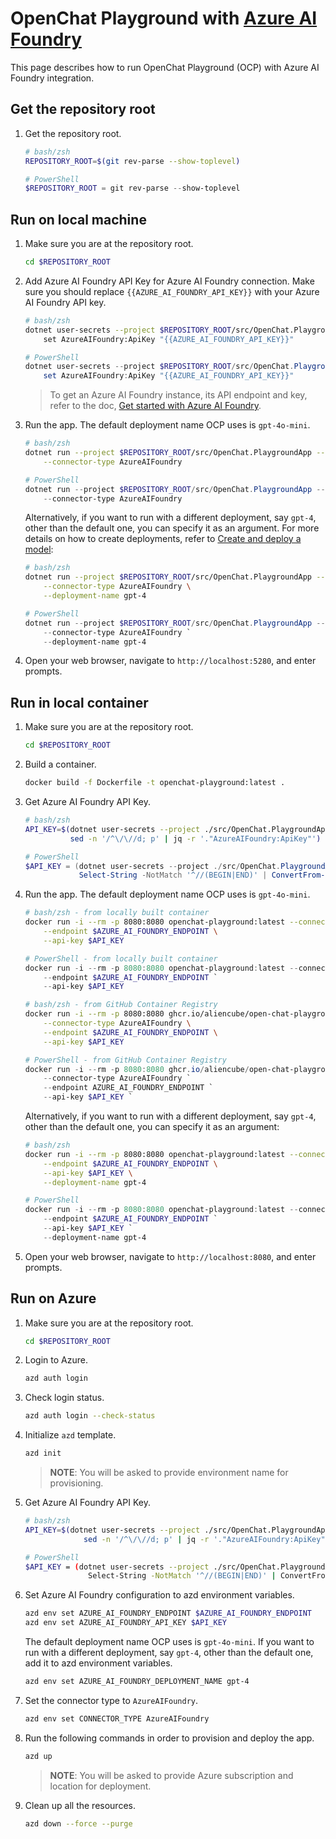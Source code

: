# OpenChat Playground with [Azure AI Foundry](https://learn.microsoft.com/azure/ai-foundry/what-is-azure-ai-foundry)

This page describes how to run OpenChat Playground (OCP) with Azure AI Foundry integration.

## Get the repository root

1. Get the repository root.

    ```bash
    # bash/zsh
    REPOSITORY_ROOT=$(git rev-parse --show-toplevel)
    ```

    ```powershell
    # PowerShell
    $REPOSITORY_ROOT = git rev-parse --show-toplevel
    ```

## Run on local machine

1. Make sure you are at the repository root.

    ```bash
    cd $REPOSITORY_ROOT
    ```

2. Add Azure AI Foundry API Key for Azure AI Foundry connection. Make sure you should replace `{{AZURE_AI_FOUNDRY_API_KEY}}` with your Azure AI Foundry API key.

    ```bash
    # bash/zsh
    dotnet user-secrets --project $REPOSITORY_ROOT/src/OpenChat.PlaygroundApp \
        set AzureAIFoundry:ApiKey "{{AZURE_AI_FOUNDRY_API_KEY}}"
    ```

    ```powershell
    # PowerShell
    dotnet user-secrets --project $REPOSITORY_ROOT/src/OpenChat.PlaygroundApp `
        set AzureAIFoundry:ApiKey "{{AZURE_AI_FOUNDRY_API_KEY}}"
    ```

    > To get an Azure AI Foundry instance, its API endpoint and key, refer to the doc, [Get started with Azure AI Foundry](https://learn.microsoft.com/en-us/azure/ai-foundry/quickstarts/get-started-code?tabs=csharp#set-up-your-environment).

3. Run the app. The default deployment name OCP uses is `gpt-4o-mini`.

    ```bash
    # bash/zsh
    dotnet run --project $REPOSITORY_ROOT/src/OpenChat.PlaygroundApp -- \
        --connector-type AzureAIFoundry
    ```

    ```powershell
    # PowerShell
    dotnet run --project $REPOSITORY_ROOT/src/OpenChat.PlaygroundApp -- `
        --connector-type AzureAIFoundry
    ```

   Alternatively, if you want to run with a different deployment, say `gpt-4`, other than the default one, you can specify it as an argument. For more details on how to create deployments, refer to [Create and deploy a model](https://learn.microsoft.com/en-us/azure/ai-foundry/foundry-models/how-to/quickstart-ai-project):

    ```bash
    # bash/zsh
    dotnet run --project $REPOSITORY_ROOT/src/OpenChat.PlaygroundApp -- \
        --connector-type AzureAIFoundry \
        --deployment-name gpt-4
    ```

    ```powershell
    # PowerShell
    dotnet run --project $REPOSITORY_ROOT/src/OpenChat.PlaygroundApp -- `
        --connector-type AzureAIFoundry `
        --deployment-name gpt-4
    ```

2. Open your web browser, navigate to `http://localhost:5280`, and enter prompts.

## Run in local container

1. Make sure you are at the repository root.

    ```bash
    cd $REPOSITORY_ROOT
    ```

2. Build a container.

    ```bash
    docker build -f Dockerfile -t openchat-playground:latest .
    ```

3. Get Azure AI Foundry API Key.

    ```bash
    # bash/zsh
    API_KEY=$(dotnet user-secrets --project ./src/OpenChat.PlaygroundApp list --json | \
              sed -n '/^\/\//d; p' | jq -r '."AzureAIFoundry:ApiKey"')
    ```

    ```powershell
    # PowerShell
    $API_KEY = (dotnet user-secrets --project ./src/OpenChat.PlaygroundApp list --json | `
                Select-String -NotMatch '^//(BEGIN|END)' | ConvertFrom-Json).'AzureAIFoundry:ApiKey'
    ```

4. Run the app. The default deployment name OCP uses is `gpt-4o-mini`.

    ```bash
    # bash/zsh - from locally built container
    docker run -i --rm -p 8080:8080 openchat-playground:latest --connector-type AzureAIFoundry \
        --endpoint $AZURE_AI_FOUNDRY_ENDPOINT \
        --api-key $API_KEY
    ```

    ```powershell
    # PowerShell - from locally built container
    docker run -i --rm -p 8080:8080 openchat-playground:latest --connector-type AzureAIFoundry `
        --endpoint $AZURE_AI_FOUNDRY_ENDPOINT `
        --api-key $API_KEY
    ```

    ```bash
    # bash/zsh - from GitHub Container Registry
    docker run -i --rm -p 8080:8080 ghcr.io/aliencube/open-chat-playground/openchat-playground:latest \
        --connector-type AzureAIFoundry \
        --endpoint $AZURE_AI_FOUNDRY_ENDPOINT \
        --api-key $API_KEY
    ```

    ```powershell
    # PowerShell - from GitHub Container Registry
    docker run -i --rm -p 8080:8080 ghcr.io/aliencube/open-chat-playground/openchat-playground:latest `
        --connector-type AzureAIFoundry `
        --endpoint AZURE_AI_FOUNDRY_ENDPOINT `
        --api-key $API_KEY `
    ```

   Alternatively, if you want to run with a different deployment, say `gpt-4`, other than the default one, you can specify it as an argument:

    ```bash
    # bash/zsh
    docker run -i --rm -p 8080:8080 openchat-playground:latest --connector-type AzureAIFoundry \
        --endpoint $AZURE_AI_FOUNDRY_ENDPOINT \
        --api-key $API_KEY \
        --deployment-name gpt-4
    ```

    ```powershell
    # PowerShell
    docker run -i --rm -p 8080:8080 openchat-playground:latest --connector-type AzureAIFoundry `
        --endpoint $AZURE_AI_FOUNDRY_ENDPOINT `
        --api-key $API_KEY `
        --deployment-name gpt-4
    ```

5. Open your web browser, navigate to `http://localhost:8080`, and enter prompts.

## Run on Azure

1. Make sure you are at the repository root.

    ```bash
    cd $REPOSITORY_ROOT
    ```

2. Login to Azure.

    ```bash
    azd auth login
    ```

3. Check login status.

    ```bash
    azd auth login --check-status
    ```

4. Initialize `azd` template.

    ```bash
    azd init
    ```

   > **NOTE**: You will be asked to provide environment name for provisioning.

5. Get Azure AI Foundry API Key.

    ```bash
    # bash/zsh
    API_KEY=$(dotnet user-secrets --project ./src/OpenChat.PlaygroundApp list --json | \
                 sed -n '/^\/\//d; p' | jq -r '."AzureAIFoundry:ApiKey"')
    ```

    ```bash
    # PowerShell
    $API_KEY = (dotnet user-secrets --project ./src/OpenChat.PlaygroundApp list --json | `
                  Select-String -NotMatch '^//(BEGIN|END)' | ConvertFrom-Json).'AzureAIFoundry:ApiKey'
    ```

6. Set Azure AI Foundry configuration to azd environment variables.

    ```bash
    azd env set AZURE_AI_FOUNDRY_ENDPOINT $AZURE_AI_FOUNDRY_ENDPOINT
    azd env set AZURE_AI_FOUNDRY_API_KEY $API_KEY
    ```

   The default deployment name OCP uses is `gpt-4o-mini`. If you want to run with a different deployment, say `gpt-4`, other than the default one, add it to azd environment variables.

    ```bash
    azd env set AZURE_AI_FOUNDRY_DEPLOYMENT_NAME gpt-4
    ```

7. Set the connector type to `AzureAIFoundry`.

    ```bash
    azd env set CONNECTOR_TYPE AzureAIFoundry
    ```

8. Run the following commands in order to provision and deploy the app.

    ```bash
    azd up
    ```

   > **NOTE**: You will be asked to provide Azure subscription and location for deployment.

9. Clean up all the resources.

    ```bash
    azd down --force --purge
    ```
